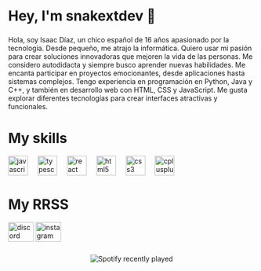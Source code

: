 <h1 align="left">Hey, I'm snakextdev 👋</h1>

###

<p align="left">Hola, soy Isaac Díaz, un chico español de 16 años apasionado por la tecnología. Desde pequeño, me atrajo la informática. Quiero usar mi pasión para crear soluciones innovadoras que mejoren la vida de las personas. Me considero autodidacta y siempre busco aprender nuevas habilidades. Me encanta participar en proyectos emocionantes, desde aplicaciones hasta sistemas complejos. Tengo experiencia en programación en Python, Java y C++, y también en desarrollo web con HTML, CSS y JavaScript. Me gusta explorar diferentes tecnologías para crear interfaces atractivas y funcionales.</p>

###
<h1 align="left">My skills</h1>
<div align="left">
  <img src="https://cdn.jsdelivr.net/gh/devicons/devicon/icons/javascript/javascript-original.svg" height="40" alt="javascript logo"  />
  <img width="12" />
  <img src="https://cdn.jsdelivr.net/gh/devicons/devicon/icons/typescript/typescript-original.svg" height="40" alt="typescript logo"  />
  <img width="12" />
  <img src="https://cdn.jsdelivr.net/gh/devicons/devicon/icons/react/react-original.svg" height="40" alt="react logo"  />
  <img width="12" />
  <img src="https://cdn.jsdelivr.net/gh/devicons/devicon/icons/html5/html5-original.svg" height="40" alt="html5 logo"  />
  <img width="12" />
  <img src="https://cdn.jsdelivr.net/gh/devicons/devicon/icons/css3/css3-original.svg" height="40" alt="css3 logo"  />
  <img width="12" />
  <img src="https://cdn.jsdelivr.net/gh/devicons/devicon/icons/cplusplus/cplusplus-original.svg" height="40" alt="cplusplus logo"  />
</div>

###

<h1 align="left">My RRSS</h1>

<div align="left">
  <img src="https://raw.githubusercontent.com/maurodesouza/profile-readme-generator/master/src/assets/icons/social/discord/default.svg" width="52" height="40" alt="discord logo" />
  <a href="https://www.instagram.com/__snake_666">
    <img src="https://raw.githubusercontent.com/maurodesouza/profile-readme-generator/master/src/assets/icons/social/instagram/default.svg" width="52" height="40" alt="instagram logo" />
  </a>

</div>

###

<div align="left">
</div>

###

<div align="center">
  <img src="https://spotify-recently-played-readme.vercel.app/api?user=31tbv45zy5ximklcy2zny4rzbeo4" alt="Spotify recently played"  />
</div>

###
